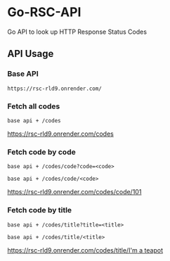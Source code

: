 # Go-RSC-API

Go API to look up HTTP Response Status Codes

## API Usage

### Base API

`https://rsc-rld9.onrender.com/`

### Fetch all codes

`base api + /codes`

https://rsc-rld9.onrender.com/codes

### Fetch code by code

`base api + /codes/code?code=<code>`

`base api + /codes/code/<code>`

https://rsc-rld9.onrender.com/codes/code/101

### Fetch code by title

`base api + /codes/title?title=<title>`

`base api + /codes/title/<title>`

[https://rsc-rld9.onrender.com/codes/title/I'm a teapot](<https://rsc-rld9.onrender.com/codes/title/I'm a teapot>)
